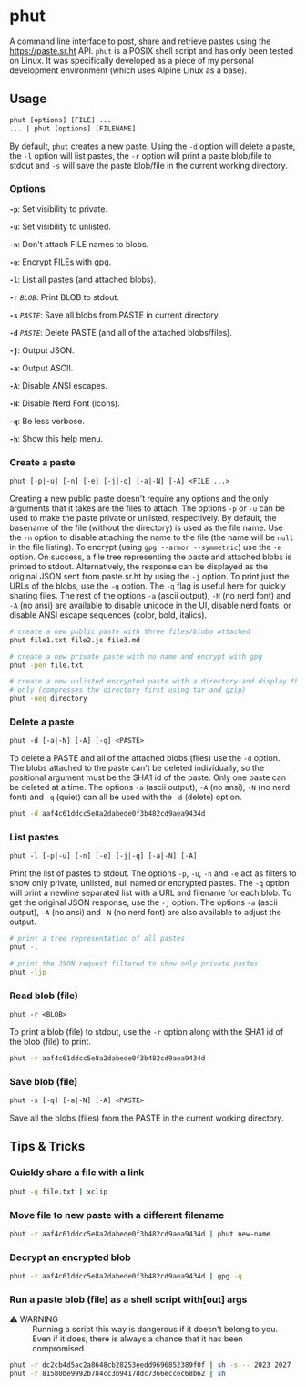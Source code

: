 # phut

A command line interface to post, share and retrieve pastes using the
https://paste.sr.ht API. `phut` is a POSIX shell script and has only been tested
on Linux. It was specifically developed as a piece of my personal development
environment (which uses Alpine Linux as a base).

## Usage

```txt
phut [options] [FILE] ...
... | phut [options] [FILENAME]
```

By default, `phut` creates a new paste. Using the `-d` option will delete a
paste, the `-l` option will list pastes, the `-r` option will print a paste
blob/file to stdout and `-s` will save the paste blob/file in the current
working directory.

### Options

**`-p`**: Set visibility to private.

**`-u`**: Set visibility to unlisted.

**`-n`**: Don't attach FILE names to blobs.

**`-e`**: Encrypt FILEs with gpg.

**`-l`**: List all pastes (and attached blobs).

**`-r`** *`BLOB`*: Print BLOB to stdout.

**`-s`** *`PASTE`*: Save all blobs from PASTE in current directory.

**`-d`** *`PASTE`*: Delete PASTE (and all of the attached blobs/files).

**`-j`**: Output JSON.

**`-a`**: Output ASCII.

**`-A`**: Disable ANSI escapes.

**`-N`**: Disable Nerd Font (icons).

**`-q`**: Be less verbose.

**`-h`**: Show this help menu.

### Create a paste

```txt
phut [-p|-u] [-n] [-e] [-j|-q] [-a|-N] [-A] <FILE ...>
```

Creating a new public paste doesn't require any options and the only arguments
that it takes are the files to attach. The options `-p` or `-u` can be used to
make the paste private or unlisted, respectively. By default, the basename of
the file (without the directory) is used as the file name. Use the `-n` option
to disable attaching the name to the file (the name will be `null` in the file
listing). To encrypt (using `gpg --armor --symmetric`) use the `-e` option.
On success, a file tree representing the paste and attached blobs is printed to
stdout. Alternatively, the response can be displayed as the original JSON sent
from paste.sr.ht by using the `-j` option. To print just the URLs of the blobs,
use the `-q` option. The `-q` flag is useful here for quickly sharing files. The
rest of the options `-a` (ascii output), `-N` (no nerd font) and `-A` (no ansi)
are available to disable unicode in the UI, disable nerd fonts, or disable ANSI
escape sequences (color, bold, italics).

```sh
# create a new public paste with three files/blobs attached
phut file1.txt file2.js file3.md

# create a new private paste with no name and encrypt with gpg
phut -pen file.txt

# create a new unlisted encrypted paste with a directory and display the URL
# only (compresses the directory first using tar and gzip)
phut -ueq directory
```

### Delete a paste

```txt
phut -d [-a|-N] [-A] [-q] <PASTE>
```

To delete a PASTE and all of the attached blobs (files) use the `-d` option. The
blobs attached to the paste can't be deleted individually, so the positional
argument must be the SHA1 id of the paste. Only one paste can be deleted at a
time. The options `-a` (ascii output), `-A` (no ansi), `-N` (no nerd font) and
`-q` (quiet) can all be used with the `-d` (delete) option.

```sh
phut -d aaf4c61ddcc5e8a2dabede0f3b482cd9aea9434d
```

### List pastes

```txt
phut -l [-p|-u] [-n] [-e] [-j|-q] [-a|-N] [-A]
```

Print the list of pastes to stdout. The options `-p`, `-u`, `-n` and `-e` act as
filters to show only private, unlisted, null named or encrypted pastes. The `-q`
option will print a newline separated list with a URL and filename for each
blob. To get the original JSON response, use the `-j` option. The options `-a`
(ascii output), `-A` (no ansi) and `-N` (no nerd font) are also available to
adjust the output.

```sh
# print a tree representation of all pastes
phut -l

# print the JSON request filtered to show only private pastes
phut -ljp
```

### Read blob (file)

```txt
phut -r <BLOB>
```

To print a blob (file) to stdout, use the `-r` option along with the SHA1 id of
the blob (file) to print.

```sh
phut -r aaf4c61ddcc5e8a2dabede0f3b482cd9aea9434d
```

### Save blob (file)

```txt
phut -s [-q] [-a|-N] [-A] <PASTE>
```

Save all the blobs (files) from the PASTE in the current working directory.

## Tips & Tricks

### Quickly share a file with a link

```sh
phut -q file.txt | xclip
```

### Move file to new paste with a different filename

```sh
phut -r aaf4c61ddcc5e8a2dabede0f3b482cd9aea9434d | phut new-name
```

### Decrypt an encrypted blob

```sh
phut -r aaf4c61ddcc5e8a2dabede0f3b482cd9aea9434d | gpg -q
```

### Run a paste blob (file) as a shell script with[out] args

<dl>
  <dt>⚠️ WARNING</dt>
  <dd>
    Running a script this way is dangerous if it doesn't belong to you. Even if
    it does, there is always a chance that it has been compromised.
  </dd>
</dl>

```sh
phut -r dc2cb4d5ac2a8648cb28253eedd9696852389f0f | sh -s -- 2023 2027
phut -r 81580be9992b784cc3b94178dc7366eccec68b62 | sh
```
